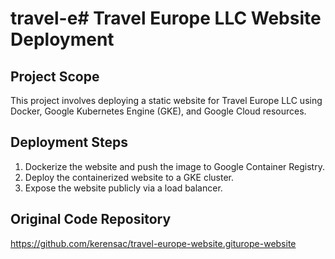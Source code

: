 # travel-e# Travel Europe LLC Website Deployment

## Project Scope
This project involves deploying a static website for Travel Europe LLC using Docker, Google Kubernetes Engine (GKE), and Google Cloud resources.

## Deployment Steps
1. Dockerize the website and push the image to Google Container Registry.
2. Deploy the containerized website to a GKE cluster.
3. Expose the website publicly via a load balancer.

## Original Code Repository
https://github.com/kerensac/travel-europe-website.giturope-website
